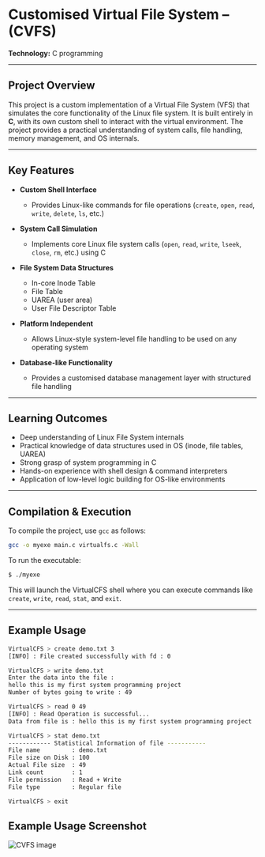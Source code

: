 # Customised Virtual File System – (CVFS)

**Technology:** C programming

---

## Project Overview

This project is a custom implementation of a Virtual File System (VFS) that simulates the core functionality of the Linux file system.
It is built entirely in **C**, with its own custom shell to interact with the virtual environment.
The project provides a practical understanding of system calls, file handling, memory management, and OS internals.

---

## Key Features

* **Custom Shell Interface**

  * Provides Linux-like commands for file operations (`create`, `open`, `read`, `write`, `delete`, `ls`, etc.)

* **System Call Simulation**

  * Implements core Linux file system calls (`open`, `read`, `write`, `lseek`, `close`, `rm`, etc.) using C

* **File System Data Structures**

  * In-core Inode Table
  * File Table
  * UAREA (user area)
  * User File Descriptor Table

* **Platform Independent**

  * Allows Linux-style system-level file handling to be used on any operating system

* **Database-like Functionality**

  * Provides a customised database management layer with structured file handling

---

## Learning Outcomes

* Deep understanding of Linux File System internals
* Practical knowledge of data structures used in OS (inode, file tables, UAREA)
* Strong grasp of system programming in C
* Hands-on experience with shell design & command interpreters
* Application of low-level logic building for OS-like environments

---

## Compilation & Execution

To compile the project, use `gcc` as follows:

```bash
gcc -o myexe main.c virtualfs.c -Wall
```

To run the executable:

```bash
$ ./myexe
```

This will launch the VirtualCFS shell where you can execute commands like `create`, `write`, `read`, `stat`, and `exit`.

---

## Example Usage

```bash
VirtualCFS > create demo.txt 3
[INFO] : File created successfully with fd : 0

VirtualCFS > write demo.txt
Enter the data into the file :
hello this is my first system programming project
Number of bytes going to write : 49

VirtualCFS > read 0 49
[INFO] : Read Operation is successful...
Data from file is : hello this is my first system programming project

VirtualCFS > stat demo.txt
------------ Statistical Information of file -----------
File name         : demo.txt
File size on Disk : 100
Actual File size  : 49
Link count        : 1
File permission   : Read + Write
File type         : Regular file

VirtualCFS > exit
```
## Example Usage Screenshot

![CVFS image](images/Screenshot_from_2025-09-19_11-08-43.png)

